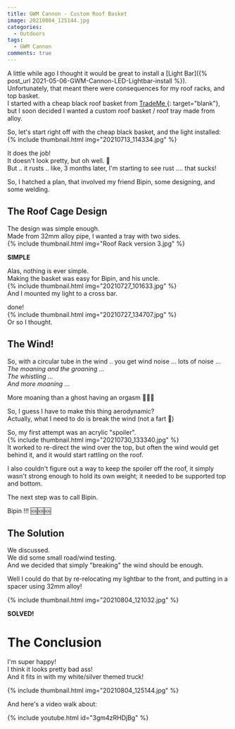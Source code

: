 ```yaml
---
title: GWM Cannon - Custom Roof Basket
image: 20210804_125144.jpg
categories:
  - Outdoors
tags:
  - GWM Cannon
comments: true
---
```

A little while ago I thought it would be great to install a [Light Bar]({% post_url 2021-05-06-GWM-Cannon-LED-Lightbar-install %}).  
Unfortunately, that meant there were consequences for my roof racks, and top basket.  
I started with a cheap black roof basket from [TradeMe ](https://www.trademe.co.nz){: target="blank"}, but I soon decided I wanted a custom roof basket / roof tray made from alloy.

So, let's start right off with the cheap black basket, and the light installed:  
{% include thumbnail.html img="20210713_114334.jpg" %}  

It does the job!  
It doesn't look pretty, but oh well. 🥴  
But .. it rusts .. like, 3 months later, I'm starting to see rust .... that sucks!  

So, I hatched a plan, that involved my friend Bipin, some designing, and some welding.  

## The Roof Cage Design
The design was simple enough.  
Made from 32mm alloy pipe, I wanted a tray with two sides.  
{% include thumbnail.html img="Roof Rack version 3.jpg" %}  

**SIMPLE**  

Alas, nothing is ever simple.  
Making the basket was easy for Bipin, and his uncle.  
{% include thumbnail.html img="20210727_101633.jpg" %}  
And I mounted my light to a cross bar.  

done!  
{% include thumbnail.html img="20210727_134707.jpg" %}  
Or so I thought.  

## The Wind!
So, with a circular tube in the wind .. you get wind noise ... lots of noise ...   
*The moaning and the groaning ...*   
*The whistling ...*   
*And more moaning ...*   

More moaning than a ghost having an orgasm 👻🍆💦  

So, I guess I have to make this thing aerodynamic?  
Actually, what I need to do is break the wind (not a fart 💨)  

So, my first attempt was an acrylic "spoiler".  
{% include thumbnail.html img="20210730_133340.jpg" %}  
It worked to re-direct the wind over the top, but often the wind would get behind it, and it would start rattling on the roof.  

I also couldn't figure out a way to keep the spoiler off the roof, it simply wasn't strong enough to hold its own weight; it needed to be supported top and bottom.  

The next step was to call Bipin.  

Bipin !!! 🆘🆘🆘  

## The Solution
We discussed.  
We did some small road/wind testing.  
And we decided that simply "breaking" the wind should be enough.  

Well I could do that by re-relocating my lightbar to the front, and putting in a spacer using 32mm alloy!  

{% include thumbnail.html img="20210804_121032.jpg" %}  

**SOLVED!**  

# The Conclusion
I'm super happy!  
I think it looks pretty bad ass!  
And it fits in with my white/silver themed truck!  

{% include thumbnail.html img="20210804_125144.jpg" %}  

And here's a video walk about:  

{% include youtube.html id="3gm4zRHDjBg" %}
